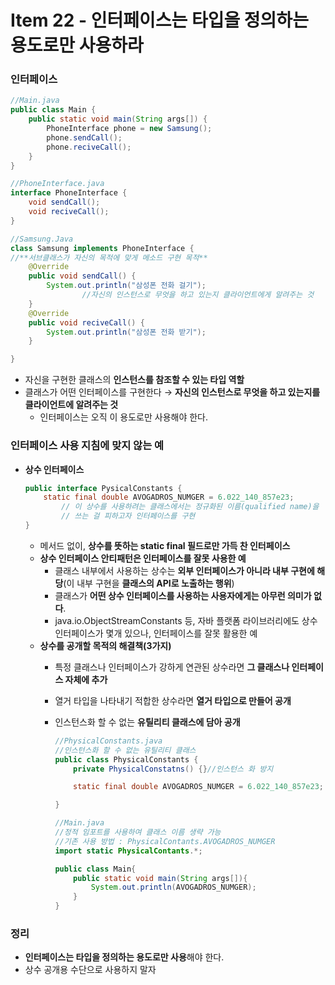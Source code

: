 # Item 22 - 인터페이스는 타입을 정의하는 용도로만 사용하라

### 인터페이스

```java
//Main.java
public class Main {
    public static void main(String args[]) {
        PhoneInterface phone = new Samsung();
        phone.sendCall();
        phone.reciveCall();
    }
}

//PhoneInterface.java
interface PhoneInterface {
    void sendCall();
    void reciveCall();
}

//Samsung.Java
class Samsung implements PhoneInterface {
//**서브클래스가 자신의 목적에 맞게 메소드 구현 목적**
    @Override
    public void sendCall() {
        System.out.println("삼성폰 전화 걸기");
				//자신의 인스턴스로 무엇을 하고 있는지 클라이언트에게 알려주는 것
    }
    @Override
    public void reciveCall() {
        System.out.println("삼성폰 전화 받기");
    }

}
```

- 자신을 구현한 클래스의 **인스턴스를 참조할 수 있는 타입 역할**
- 클래스가 어떤 인터페이스를 구현한다
→ **자신의 인스턴스로 무엇을 하고 있는지를 클라이언트에 알려주는 것**
    - 인터페이스는 오직 이 용도로만 사용해야 한다.

### 인터페이스 사용 지침에 맞지 않는 예

- **상수 인터페이스**

    ```java
    public interface PysicalConstants {
        static final double AVOGADROS_NUMGER = 6.022_140_857e23;
    		// 이 상수를 사용하려는 클래스에서는 정규화된 이름(qualified name)을 
    		// 쓰는 걸 피하고자 인터페이스를 구현
    }
    ```

    - 메서드 없이, **상수를 뜻하는 static final 필드로만 가득 찬 인터페이스**
    - **상수 인터페이스 안티패턴은 인터페이스를 잘못 사용한 예**
        - 클래스 내부에서 사용하는 상수는 **외부 인터페이스가 아니라 내부 구현에 해당**(이 내부 구현을 **클래스의 API로 노출하는 행위**)
        - 클래스가 **어떤 상수 인터페이스를 사용하는 사용자에게는 아무런 의미가 없다**.
        - java.io.ObjectStreamConstants 등, 자바 플랫폼 라이브러리에도 상수 인터페이스가 몇개 있으나, 인터페이스를 잘못 활용한 예
    - **상수를 공개할 목적의 해결책(3가지)**
        - 특정 클래스나 인터페이스가 강하게 연관된 상수라면 **그 클래스나 인터페이스 자체에 추가**
        - 열거 타입을 나타내기 적합한 상수라면 **열거 타입으로 만들어 공개**
        - 인스턴스화 할 수 없는 **유틸리티 클래스에 담아 공개**

            ```java
            //PhysicalConstants.java
            //인스턴스화 할 수 없는 유틸리티 클래스
            public class PhysicalConstants {
                private PhysicalConstatns() {}//인스턴스 화 방지

                static final double AVOGADROS_NUMGER = 6.022_140_857e23;

            }

            //Main.java
            //정적 임포트를 사용하여 클래스 이름 생략 가능
            //기존 사용 방법 : PhysicalContants.AVOGADROS_NUMGER
            import static PhysicalContants.*;

            public class Main{
            	public static void main(String args[]){
            		System.out.println(AVOGADROS_NUMGER);
            	}
            }
            ```

### 정리

- **인터페이스는 타입을 정의하는 용도로만 사용**해야 한다.
- 상수 공개용 수단으로 사용하지 말자